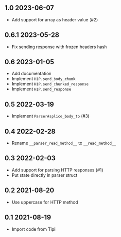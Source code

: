 ## 1.0 2023-06-07

- Add support for array as header value (#2)

## 0.6.1 2023-05-28

- Fix sending response with frozen headers hash

## 0.6 2023-01-05

- Add documentation
- Implement `H1P.send_body_chunk`
- Implement `H1P.send_chunked_response`
- Implement `H1P.send_response`

## 0.5 2022-03-19

- Implement `Parser#splice_body_to` (#3)

## 0.4 2022-02-28

- Rename `__parser_read_method__` to `__read_method__`

## 0.3 2022-02-03

- Add support for parsing HTTP responses (#1)
- Put state directly in parser struct

## 0.2 2021-08-20

- Use uppercase for HTTP method

## 0.1 2021-08-19

- Import code from Tipi
